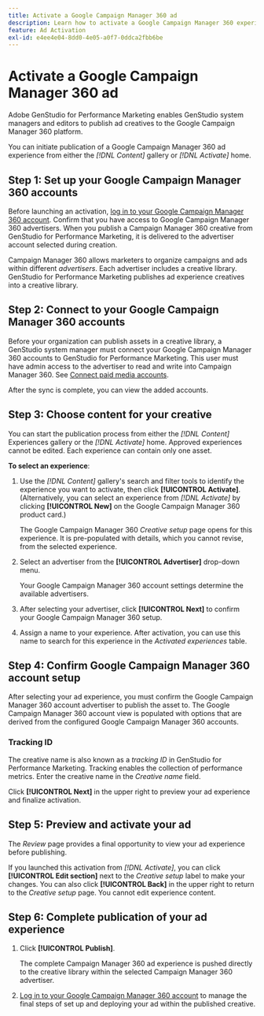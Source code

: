 ```yaml
---
title: Activate a Google Campaign Manager 360 ad
description: Learn how to activate a Google Campaign Manager 360 experience.
feature: Ad Activation
exl-id: e4ee4e04-8dd0-4e05-a0f7-0ddca2fbb6be
---
```

# Activate a Google Campaign Manager 360 ad

Adobe GenStudio for Performance Marketing enables GenStudio system managers and editors to publish ad creatives to the Google Campaign Manager 360 platform. 

You can initiate publication of a Google Campaign Manager 360 ad experience from either the _[!DNL Content]_ gallery or _[!DNL Activate]_ home.

## Step 1: Set up your Google Campaign Manager 360 accounts

Before launching an activation, [log in to your Google Campaign Manager 360 account](https://campaignmanager.google.com). Confirm that you have access to Google Campaign Manager 360 advertisers. When you publish a Campaign Manager 360 creative from GenStudio for Performance Marketing, it is delivered to the advertiser account selected during creation.

Campaign Manager 360 allows marketers to organize campaigns and ads within different _advertisers_. Each advertiser includes a creative library. GenStudio for Performance Marketing publishes ad experience creatives into a creative library.

## Step 2: Connect to your Google Campaign Manager 360 accounts

Before your organization can publish assets in a creative library, a GenStudio system manager must connect your Google Campaign Manager 360 accounts to GenStudio for Performance Marketing. This user must have admin access to the advertiser to read and write into Campaign Manager 360. See [Connect paid media accounts](/help/user-guide/connectors/connect-channel.md).

After the sync is complete, you can view the added accounts.

## Step 3: Choose content for your creative

You can start the publication process from either the _[!DNL Content]_ Experiences gallery or the _[!DNL Activate]_ home. Approved experiences cannot be edited. Each experience can contain only one asset.

**To select an experience**:

1. Use the _[!DNL Content]_ gallery's search and filter tools to identify the experience you want to activate, then click **[!UICONTROL Activate]**. (Alternatively, you can select an experience from _[!DNL Activate]_ by clicking **[!UICONTROL New]** on the Google Campaign Manager 360 product card.)

   The Google Campaign Manager 360 _Creative setup_ page opens for this experience. It is pre-populated with details, which you cannot revise, from the selected experience.

1. Select an advertiser from the **[!UICONTROL Advertiser]** drop-down menu.

   Your Google Campaign Manager 360 account settings determine the available advertisers.

1. After selecting your advertiser, click **[!UICONTROL Next]** to confirm your Google Campaign Manager 360 setup.

1. Assign a name to your experience. After activation, you can use this name to search for this experience in the _Activated experiences_ table.

## Step 4: Confirm Google Campaign Manager 360 account setup

After selecting your ad experience, you must confirm the Google Campaign Manager 360 account advertiser to publish the asset to. The Google Campaign Manager 360 account view is populated with options that are derived from the configured Google Campaign Manager 360 accounts.

### Tracking ID

The creative name is also known as a _tracking ID_ in GenStudio for Performance Marketing. Tracking enables the collection of performance metrics. Enter the creative name in the _Creative name_ field.

Click **[!UICONTROL Next]** in the upper right to preview your ad experience and finalize activation.

## Step 5: Preview and activate your ad

The _Review_ page provides a final opportunity to view your ad experience before publishing.

If you launched this activation from _[!DNL Activate]_, you can click **[!UICONTROL Edit section]** next to the _Creative setup_ label to make your changes. You can also click **[!UICONTROL Back]** in the upper right to return to the _Creative setup_ page. You cannot edit experience content.

## Step 6: Complete publication of your ad experience

1. Click **[!UICONTROL Publish]**.

   The complete Campaign Manager 360 ad experience is pushed directly to the creative library within the selected Campaign Manager 360 advertiser.

1. [Log in to your Google Campaign Manager 360 account](https://campaignmanager.google.com) to manage the final steps of set up and deploying your ad within the published creative.
